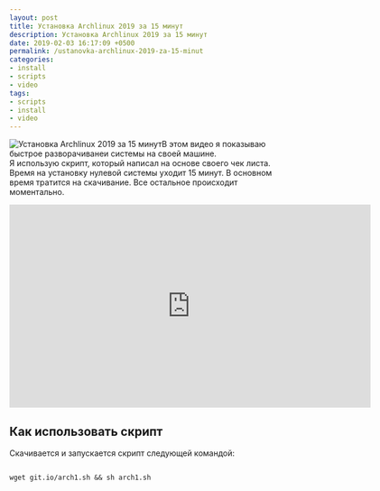 ```yaml
---
layout: post
title: Установка Archlinux 2019 за 15 минут
description: Установка Archlinux 2019 за 15 минут
date: 2019-02-03 16:17:09 +0500
permalink: /ustanovka-archlinux-2019-za-15-minut
categories: 
- install
- scripts
- video
tags:
- scripts
- install
- video
---
```

<p><img alt="Установка Archlinux 2019 за 15 минут" class="post-image rounded" src="https://ordanax.github.io/img/ustanovka-archlinux-2019-za-15-minut.png" />В этом видео я показываю быстрое разворачиванеи системы на своей машине.<br />
Я использую скрипт, который написал на основе своего чек листа. Время на установку нулевой системы уходит 15 минут. В основном время тратится на скачивание. Все остальное происходит моментально.</p>

<p><iframe frameborder="0" height="360" src="https://www.youtube.com/embed/nvVF_qKDUeM" width="640"></iframe></p>


<h2>Как использовать скрипт</h2>

<p>Скачивается и запускается скрипт следующей командой:</p>

<code>
wget git.io/arch1.sh &amp;&amp; sh arch1.sh
</code>

